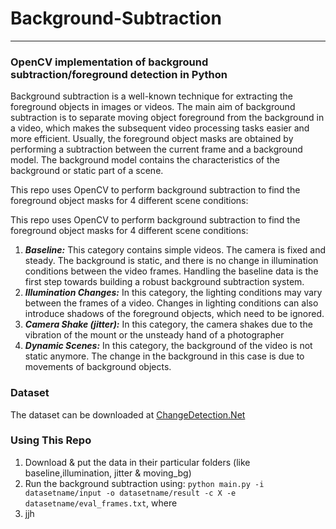 # Background-Subtraction #
- - - - 
### OpenCV implementation of background subtraction/foreground detection in Python ###

Background subtraction is a well-known technique for extracting the foreground objects in images
or videos. The main aim of background subtraction is to separate moving object foreground from
the background in a video, which makes the subsequent video processing tasks easier and more
efficient. Usually, the foreground object masks are obtained by performing a subtraction between
the current frame and a background model. The background model contains the characteristics of
the background or static part of a scene.

This repo uses OpenCV to perform background subtraction to find the foreground object masks for 4 different scene conditions:

This repo uses OpenCV to perform background subtraction to find the foreground object masks for 4 different scene conditions:
1. ***Baseline:*** This category contains simple videos. The camera is fixed and steady. The background is static, and there is no change in illumination conditions between the video frames. Handling the baseline data is the first step towards building a robust background subtraction system.
2. ***Illumination Changes:*** In this category, the lighting conditions may vary between the frames of a video. Changes in lighting conditions can also introduce shadows of the foreground objects, which need to be ignored.
3. ***Camera Shake (jitter):*** In this category, the camera shakes due to the vibration of the mount or the unsteady hand of a photographer
4. ***Dynamic Scenes:*** In this category, the background of the video is not static anymore. The change in the background in this case is due to movements of background objects.

### Dataset ###
The dataset can be downloaded at [ChangeDetection.Net](http://changedetection.net)

### Using This Repo ###
1. Download & put the data in their particular folders (like baseline,illumination, jitter & moving_bg)
2. Run the background subtraction using: ` python main.py -i datasetname/input -o datasetname/result -c X -e datasetname/eval_frames.txt `, where
3. jjh
